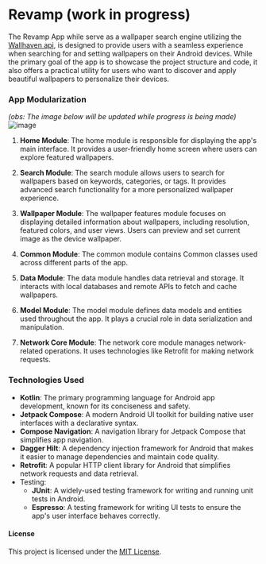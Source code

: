 # Revamp (work in progress)
The Revamp App while serve as a wallpaper search engine utilizing the [Wallhaven api](https://wallhaven.cc/help/api), is designed to provide users with a seamless experience when searching for and setting wallpapers on their Android devices. 
While the primary goal of the app is to showcase the project structure and code, it also offers a practical utility for users who want to discover and apply beautiful wallpapers to personalize their devices.

### App Modularization 
*(obs: The image below will be updated while progress is being made)*
![image](https://github.com/guiBrisson/revamp/assets/54915600/25ffe478-1435-4ab6-aed1-13a1310d66ce)


1. **Home Module**:
    The home module is responsible for displaying the app's main interface.
    It provides a user-friendly home screen where users can explore featured wallpapers.

3. **Search Module**:
    The search module allows users to search for wallpapers based on keywords, categories, or tags.
    It provides advanced search functionality for a more personalized wallpaper experience.

4. **Wallpaper Module**:
    The wallpaper features module focuses on displaying detailed information about wallpapers, including resolution, featured colors, and user views.
    Users can preview and set current image as the device wallpaper.

5. **Common Module**:
    The common module contains Common classes used across different parts of the app.

6. **Data Module**:
    The data module handles data retrieval and storage.
    It interacts with local databases and remote APIs to fetch and cache wallpapers.

7. **Model Module**:
    The model module defines data models and entities used throughout the app.
    It plays a crucial role in data serialization and manipulation.

8. **Network Core Module**:
    The network core module manages network-related operations.
    It uses technologies like Retrofit for making network requests.


### Technologies Used

- **Kotlin**: The primary programming language for Android app development, known for its conciseness and safety.
- **Jetpack Compose**: A modern Android UI toolkit for building native user interfaces with a declarative syntax.
- **Compose Navigation**: A navigation library for Jetpack Compose that simplifies app navigation.
- **Dagger Hilt**: A dependency injection framework for Android that makes it easier to manage dependencies and maintain code quality.
- **Retrofit**: A popular HTTP client library for Android that simplifies network requests and data retrieval.
- Testing:
    - **JUnit**: A widely-used testing framework for writing and running unit tests in Android.
    - **Espresso**: A testing framework for writing UI tests to ensure the app's user interface behaves correctly.

#### License
This project is licensed under the [MIT License](https://github.com/guiBrisson/revamp/blob/main/LICENSE).

